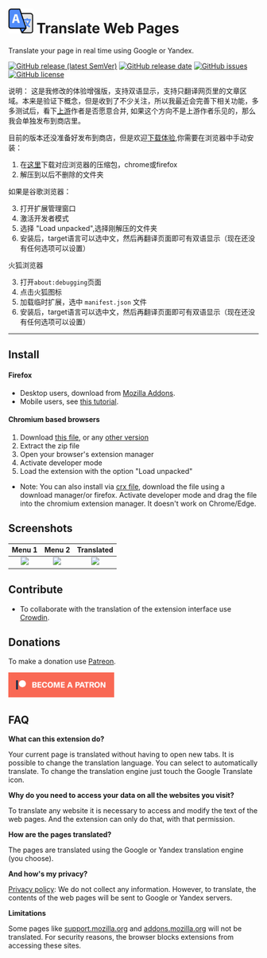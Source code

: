 
# <img src="https://github.com/FilipePS/Traduzir-paginas-web/blob/master/src/icons/icon-128.png" height="50"> Translate Web Pages

Translate your page in real time using Google or Yandex.

[![GitHub release (latest SemVer)](https://img.shields.io/github/v/release/FilipePS/Traduzir-paginas-web?label=latest%20version&sort=semver)](https://github.com/FilipePS/Traduzir-paginas-web/releases)
[![GitHub release date](https://img.shields.io/github/release-date/FilipePS/Traduzir-paginas-web?labely)](https://github.com/FilipePS/Traduzir-paginas-web/latest)
[![GitHub issues](https://img.shields.io/github/issues/FilipePS/Traduzir-paginas-web?color=red)](https://github.com/FilipePS/Traduzir-paginas-web/issues)
[![GitHub license](https://img.shields.io/github/license/FilipePS/Traduzir-paginas-web?color=lightgrey)](https://github.com/FilipePS/Traduzir-paginas-web/blob/master/LICENSE)


说明： 这是我修改的体验增强版，支持双语显示，支持只翻译网页里的文章区域。本来是验证下概念，但是收到了不少关注，所以我最近会完善下相关功能，多多测试后，看下[上游](https://github.com/FilipePS/Traduzir-paginas-web)作者是否愿意合并, 如果这个方向不是上游作者乐见的，那么我会单独发布到商店里。

目前的版本还没准备好发布到商店，但是欢迎[下载体验](https://github.com/theowenyoung/Traduzir-paginas-web/releases/tag/v0.0.1),你需要在浏览器中手动安装：

1. 在[这里](https://github.com/theowenyoung/Traduzir-paginas-web/releases/tag/v0.0.1)下载对应浏览器的压缩包，chrome或firefox
2. 解压到以后不删除的文件夹

如果是谷歌浏览器：

3. 打开扩展管理窗口
4. 激活开发者模式
5. 选择 "Load unpacked",选择刚解压的文件夹
6. 安装后，target语言可以选中文，然后再翻译页面即可有双语显示（现在还没有任何选项可以设置）

火狐浏览器

3. 打开`about:debugging`页面
4. 点击火狐图标
5. 加载临时扩展，选中 `manifest.json` 文件
6. 安装后，target语言可以选中文，然后再翻译页面即可有双语显示（现在还没有任何选项可以设置）


---


## Install

#### Firefox
- Desktop users, download from [Mozilla Addons](https://addons.mozilla.org/firefox/addon/traduzir-paginas-web/).
- Mobile users, see [this tutorial](https://www.ghacks.net/2020/10/01/you-can-now-install-any-add-on-in-firefox-nightly-for-android-but-it-is-complicated/).

#### Chromium based browsers

1. Download [this file](https://github.com/FilipePS/Traduzir-paginas-web/releases/download/v9.6/TWP.9.6.Chromium.zip), or any [other version](https://github.com/FilipePS/Traduzir-paginas-web/releases)
2. Extract the zip file
3. Open your browser's extension manager
4. Activate developer mode
5. Load the extension with the option "Load unpacked"
- Note: You can also install via [crx file](https://github.com/FilipePS/Traduzir-paginas-web/releases/download/v9.6/TWP.9.6.crx), download the file using a download manager/or firefox. Activate developer mode and drag the file into the chromium extension manager. It doesn't work on Chrome/Edge.

## Screenshots
| Menu 1 | Menu 2 | Translated |
| :--: | :--: | :--: |
| <img src="https://addons.mozilla.org/user-media/previews/full/258/258434.png" height="200"> | <img src="https://addons.mozilla.org/user-media/previews/full/258/258435.png" height="200"> | <img src="https://addons.mozilla.org/user-media/previews/full/258/258436.png" height="200"> |

## Contribute

- To collaborate with the translation of the extension interface use [Crowdin](https://crowdin.com/project/translate-web-pages).

## Donations

To make a donation use [Patreon](https://www.patreon.com/filipeps).

[<img src="https://github.com/FilipePS/Traduzir-paginas-web/blob/master/src/icons/patreon.png" alt="Patreon" height="50">](https://www.patreon.com/filipeps)

## FAQ

**What can this extension do?**

Your current page is translated without having to open new tabs.
It is possible to change the translation language.
You can select to automatically translate.
To change the translation engine just touch the Google Translate icon. 

**Why do you need to access your data on all the websites you visit?**

To translate any website it is necessary to access and modify the text of the web pages. And the extension can only do that, with that permission.

**How are the pages translated?**

The pages are translated using the Google or Yandex translation engine (you choose).

**And how's my privacy?**

[Privacy policy](https://addons.mozilla.org/addon/traduzir-paginas-web/privacy/): We do not collect any information. However, to translate, the contents of the web pages will be sent to Google or Yandex servers.

**Limitations**

Some pages like [support.mozilla.org](https://support.mozilla.org/) and [addons.mozilla.org](http://addons.mozilla.org/) will not be translated. For security reasons, the browser blocks extensions from accessing these sites.
